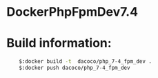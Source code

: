 # DockerPhpFpmDev7.4

# Build information:
```bash
    $:docker build -t  dacoco/php_7-4_fpm_dev .
    $:docker push dacoco/php_7-4_fpm_dev
```